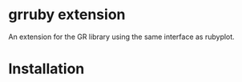 # grruby extension

An extension for the GR library using the same interface as rubyplot.

# Installation

